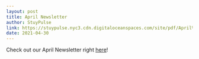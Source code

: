 ```yaml
---
layout: post
title: April Newsletter
author: StuyPulse
link: https://stuypulse.nyc3.cdn.digitaloceanspaces.com/site/pdf/April%20Newsletter%202021.pdf
date: 2021-04-30
---
```

Check out our April Newsletter right [here](https://stuypulse.nyc3.cdn.digitaloceanspaces.com/site/pdf/April%20Newsletter%202021.pdf)!
